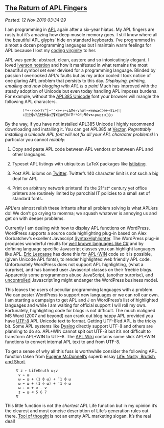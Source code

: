 [The Return of APL
Fingers](http://bakerjd99.wordpress.com/2010/11/12/the-return-of-apl-fingers-2/)
---------------------------------------------------------------------------------------------------

*Posted: 12 Nov 2010 03:34:29*

I am programming in
[APL](http://en.wikipedia.org/wiki/APL\_(programming\_language)) again
after a six-year hiatus. My APL fingers are rusty but it’s amazing how
deep muscle memory goes. I still know where all the beautiful APL
glyphs’ hide on standard keyboards. I’ve programmed in almost a dozen
programming languages but I maintain warm feelings for APL because I
lost my [coding
virginity](http://www.codesqueeze.com/the-ultimate-top-25-chuck-norris-the-programmer-jokes/)
to her.

APL was gentle: abstract, clean, austere and so intoxicatingly elegant.
I loved [Iverson
notation](http://en.wikipedia.org/wiki/Kenneth\_E.\_Iverson) and how it
manifested in what remains the most beautiful symbol set ever devised
for a programming language. Blinded by passion I overlooked APL’s faults
but as my ardor cooled I took notice of one glaring APL problem that
persists to this day. *Displaying, printing, emailing and now blogging
with APL is a pain!* Much has improved with the steady adoption of
Unicode but even today handling APL imposes burdens. For example,
without the [APL385 Unicode](http://www.vector.org.uk/?area=fonts) font
your browser will mangle the following APL characters.


            !*+-/<=>?\^|~¨¯×÷←↑→↓∆∇∊∘∨∩∪∵∼≠≡≢≤≥⊂⊃⊖⊢⊣⊤⊥⋄⌈⌊ 
            ⌶⌷⌹⌻⌽⌿⍀⍂⍇⍈⍉⍋⍎⍐⍒⍕⍗⍙⍝⍞⍟⍡⍢⍣⍤⍥⍨⍪⍫⍬⍱⍲⍳⍴⍵⍷⍸⍺⎕◊○


By the way, if you have not installed APL385 Unicode I highly recommend
downloading and installing it. You can get APL385 at
[Vector](http://www.vector.org.uk/?area=home). *Regrettably installing a
Unicode APL font will not fix all your APL character problems!* In
particular you cannot *reliably*:

1.  Copy and paste APL code between APL vendors or between APL and other
    languages.

2.  Typeset APL listings with ubiquitous LaTeX packages like
    [lstlisting](http://en.wikibooks.org/wiki/LaTeX/Packages/Listings).

3.  Post APL idioms on [Twitter](http://twitter.com/). Twitter’s 140
    character limit is not such a big deal for APL.

4.  Print on arbitrary network printers! It’s the 21^st^ century yet
    office printers are routinely limited by parochial IT policies to a
    small set of standard fonts.

APL’ers almost relish these irritants after all problem solving is what
APL’ers do! We don’t go crying to momma; we squash whatever is annoying
us and get on with deeper problems.

Currently I am dealing with how to display APL functions on WordPress.
WordPress supports a source code highlighting plug-in based on Alex
Gorbatchev’s excellent Javascript
[SyntaxHighlighter](http://alexgorbatchev.com/SyntaxHighlighter/). The
WordPress plug-in produces wonderful results for [well known languages
like
C\#](http://bakerjd99.wordpress.com/2010/05/28/a-c-net-class-for-calling-j/)
and by defining language specific Javascript classes you can highlight
languages like APL. [Eric
Lescasse](http://www.lescasse.com/UseAPLFromCSharpExample.aspx) has done
this for [APL+WIN](http://www.apl2000.com/) code so it is possible,
(given Unicode APL fonts), to render highlighted web friendly APL code.
Unfortunately WordPress does not support APL highlighting, (what a
surprise), and has banned user Javascript classes on their freebie
blogs. Apparently some programmers abuse JavaScript, (another surprise),
and
[uncontrolled](http://bakerjd99.wordpress.com/2010/06/11/the-real-problem-with-enterprise-software/)
Javascript’ing might endanger the WordPress business model.

This leaves the users of peculiar programming languages with a problem.
We can pester WordPress to support new languages or we can roll our own.
I am starting a campaign to get APL and J on WordPress’s list of
highlighted languages and while I am waiting for official support I will
roll my own. Fortunately, highlighting code for blogs is not difficult.
The much maligned MS Word (2007 and beyond) can crank out blog happy APL
provided you have [UTF-8](http://unicode.org/faq/utf\_bom.html) APL
Unicode text to format. Getting UTF-8’ed APL is the tricky bit. Some APL
systems like [Dyalog](http://www.dyalog.com/) directly support UTF-8 and
others are planning to do so. APL+WIN cannot spit out UTF-8 but it’s not
difficult to transform APL+WIN to UTF-8. The [APL
Wiki](http://aplwiki.com/AplToUnicodeII) contains some slick APL+WIN
functions to convert internal APL text to and from UTF-8.

To get a sense of why all this fuss is worthwhile consider the following
APL function taken from [Eugene
McDonnell’s](http://en.wikipedia.org/wiki/Eugene\_McDonnell) superb
essay [Life: Nasty, Brutish, and
Short](http://www.jsoftware.com/papers/eem/life.htm).


         ∇ z ← LifeKnuth ⍵;v
          v ← ⍵
          ⍵ ← ⍵ + (1 ⌽ ⍵) + ¯1 ⌽ ⍵
          ⍵ ← ⍵ + (1 ⊖ ⍵) + ¯1 ⊖ ⍵
          ⍵ ← ⍵ + ⍵ – v
          z ← ⍵ ∊ 5 6 7
         ∇


This little function is not the *shortest* APL Life function but in my
opinion it’s the clearest and most concise description of Life’s
generation rules out there. [Tool of
thought](http://www.jsoftware.com/papers/tot.htm) is not an empty APL
marketing slogan. It’s the real deal!
